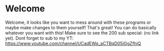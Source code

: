 # Welcome
Welcome, it looks like you want to mess around with these programs or maybe make changes to them yourself!
That's great! You can do basically whatever you want with this! Make sure to see the 200 sub special: (no link yet).
Dont forget to sub to my YT: https://www.youtube.com/channel/UCadEWq_aCTBqD05iGgZfhiQ
